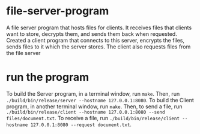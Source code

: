 # file-server-program
A file server program that hosts files for clients. It receives files that clients want to store, decrypts them, and sends them back when requested. Created a client program that connects to this server, encrypts the files, sends files to it which the server stores. The client also requests files from the file server


# run the program

To build the Server program, in a terminal window, run `make`. Then, run `./build/bin/release/server --hostname 127.0.0.1:8080`. 
To build the Client program, in another terminal window, run `make`. Then, to send a file, run `./build/bin/release/client --hostname 127.0.0.1:8080 --send files/document.txt`. To receive a file, run `./build/bin/release/client --hostname 127.0.0.1:8080 --request document.txt`.

